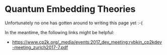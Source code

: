 # Quantum Embedding Theories

Unfortunately no one has gotten around to writing this page yet :-(

In the meantime, the following links might be helpful:

- <https://www.cp2k.org/_media/events:2017_dev_meeting:rybkin_cp2kdev-meeting_zurich2017-7.pdf>
